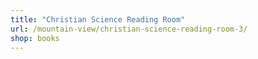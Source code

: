 ```yaml
---
title: "Christian Science Reading Room"
url: /mountain-view/christian-science-reading-room-3/
shop: books
---
```

